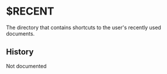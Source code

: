# $RECENT

The directory that contains shortcuts to the user's recently used documents.

## History

Not documented
